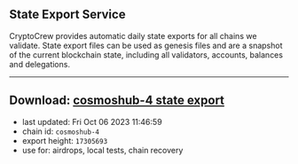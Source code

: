 ## State Export Service
CryptoCrew provides automatic daily state exports for all chains we validate. State export files can be used as genesis files and are a snapshot of the current blockchain state, including all validators, accounts, balances and delegations.

---
**Download: [cosmoshub-4 state export](https://dl.ccvalidators.com/SERVICE/cosmoshub/cosmoshub-4_export_17305693.json)**
---

- last updated: Fri Oct 06 2023 11:46:59
- chain id: `cosmoshub-4`
- export height: `17305693`
- use for: airdrops, local tests, chain recovery
